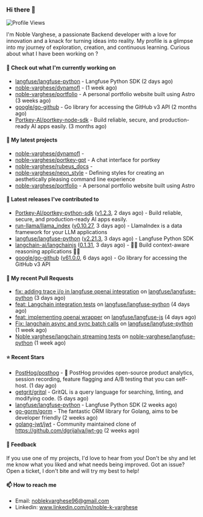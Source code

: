 ### Hi there 👋
![Profile Views](https://komarev.com/ghpvc/?username=noble-varghese&label=PROFILE+VIEWS)

I'm Noble Varghese, a passionate Backend developer with a love for innovation and a knack for turning ideas into reality. My profile is a glimpse into my journey of exploration, creation, and continuous learning. Curious about what I have been working on ?


#### 👷 Check out what I'm currently working on

- [langfuse/langfuse-python](https://github.com/langfuse/langfuse-python) - Langfuse Python SDK (2 days ago)
- [noble-varghese/dynamofl](https://github.com/noble-varghese/dynamofl) -  (1 week ago)
- [noble-varghese/portfolio](https://github.com/noble-varghese/portfolio) - A personal portfolio website built using Astro (3 weeks ago)
- [google/go-github](https://github.com/google/go-github) - Go library for accessing the GitHub v3 API (2 months ago)
- [Portkey-AI/portkey-node-sdk](https://github.com/Portkey-AI/portkey-node-sdk) - Build reliable, secure, and production-ready AI apps easily. (3 months ago)

#### 🌱 My latest projects

- [noble-varghese/dynamofl](https://github.com/noble-varghese/dynamofl) - 
- [noble-varghese/portkey-gpt](https://github.com/noble-varghese/portkey-gpt) - A chat interface for portkey
- [noble-varghese/rubeus_docs](https://github.com/noble-varghese/rubeus_docs) - 
- [noble-varghese/neon_style](https://github.com/noble-varghese/neon_style) - Defining styles for creating an aesthetically pleasing command line experience
- [noble-varghese/portfolio](https://github.com/noble-varghese/portfolio) - A personal portfolio website built using Astro

#### 🔭 Latest releases I've contributed to

- [Portkey-AI/portkey-python-sdk](https://github.com/Portkey-AI/portkey-python-sdk) ([v1.2.3](https://github.com/Portkey-AI/portkey-python-sdk/releases/tag/v1.2.3), 2 days ago) - Build reliable, secure, and production-ready AI apps easily.
- [run-llama/llama_index](https://github.com/run-llama/llama_index) ([v0.10.27](https://github.com/run-llama/llama_index/releases/tag/v0.10.27), 3 days ago) - LlamaIndex is a data framework for your LLM applications
- [langfuse/langfuse-python](https://github.com/langfuse/langfuse-python) ([v2.21.3](https://github.com/langfuse/langfuse-python/releases/tag/v2.21.3), 3 days ago) - Langfuse Python SDK
- [langchain-ai/langchainjs](https://github.com/langchain-ai/langchainjs) ([0.1.31](https://github.com/langchain-ai/langchainjs/releases/tag/0.1.31), 3 days ago) - 🦜🔗 Build context-aware reasoning applications 🦜🔗
- [google/go-github](https://github.com/google/go-github) ([v61.0.0](https://github.com/google/go-github/releases/tag/v61.0.0), 6 days ago) - Go library for accessing the GitHub v3 API

#### 🔨 My recent Pull Requests

- [fix: adding trace i/o in langfuse openai integration](https://github.com/langfuse/langfuse-python/pull/532) on [langfuse/langfuse-python](https://github.com/langfuse/langfuse-python) (3 days ago)
- [feat: Langchain integration tests](https://github.com/langfuse/langfuse-python/pull/527) on [langfuse/langfuse-python](https://github.com/langfuse/langfuse-python) (4 days ago)
- [feat: implementing openai wrapper](https://github.com/langfuse/langfuse-js/pull/114) on [langfuse/langfuse-js](https://github.com/langfuse/langfuse-js) (4 days ago)
- [Fix: langchain async and sync batch calls](https://github.com/langfuse/langfuse-python/pull/518) on [langfuse/langfuse-python](https://github.com/langfuse/langfuse-python) (1 week ago)
- [Noble varghese/langchain streaming tests](https://github.com/noble-varghese/langfuse-python/pull/1) on [noble-varghese/langfuse-python](https://github.com/noble-varghese/langfuse-python) (1 week ago)


#### ⭐ Recent Stars

- [PostHog/posthog](https://github.com/PostHog/posthog) - 🦔 PostHog provides open-source product analytics, session recording, feature flagging and A/B testing that you can self-host. (1 day ago)
- [getgrit/gritql](https://github.com/getgrit/gritql) - GritQL is a query language for searching, linting, and modifying code. (5 days ago)
- [langfuse/langfuse-python](https://github.com/langfuse/langfuse-python) - Langfuse Python SDK (2 weeks ago)
- [go-gorm/gorm](https://github.com/go-gorm/gorm) - The fantastic ORM library for Golang, aims to be developer friendly (2 weeks ago)
- [golang-jwt/jwt](https://github.com/golang-jwt/jwt) - Community maintained clone of https://github.com/dgrijalva/jwt-go (2 weeks ago)

#### 💬 Feedback

If you use one of my projects, I'd love to hear from you! Don't be shy and let me know what you liked and what needs being improved. Got an issue? Open a ticket, I don't bite and will try my best to help!

#### 📫 How to reach me

- Email: noblekvarghese96@gmail.com
- Linkedin: www.linkedin.com/in/noble-k-varghese

